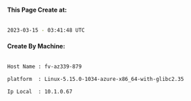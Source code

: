 
   
#### This Page Create at:

```bash

2023-03-15 - 03:41:48 UTC

```

#### Create By Machine:

```bash

Host Name : fv-az339-879

platform  : Linux-5.15.0-1034-azure-x86_64-with-glibc2.35

Ip Local  : 10.1.0.67

```

